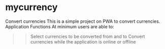 # mycurrency
Convert currencies
This is a simple project on PWA to convert currencies.
Application Functions
At minimum users are able to:
>> Select currencies to be converted from and to
>> Convert currencies while the application is online or offline
